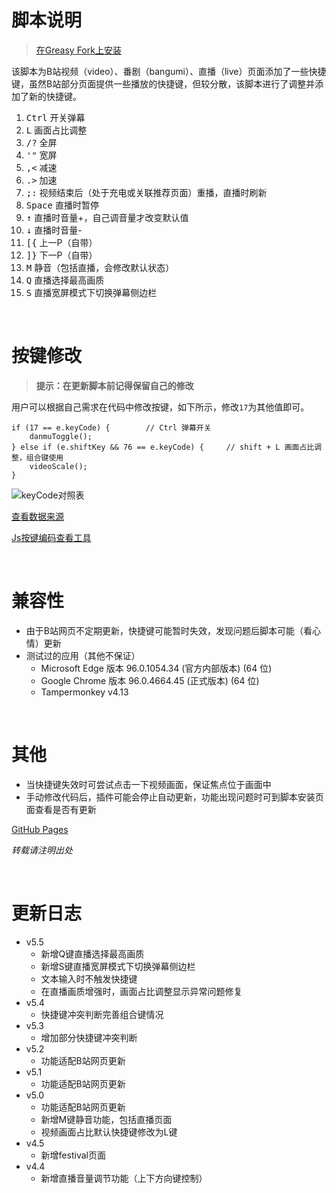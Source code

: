 # 脚本说明

> [在Greasy Fork上安装](https://greasyfork.org/zh-CN/scripts/436274)

该脚本为B站视频（video）、番剧（bangumi）、直播（live）页面添加了一些快捷键，虽然B站部分页面提供一些播放的快捷键，但较分散，该脚本进行了调整并添加了新的快捷键。
1. <kbd>Ctrl</kbd> 开关弹幕
2. <kbd>L</kbd> 画面占比调整
3. <kbd>/?</kbd> 全屏
4. <kbd>'"</kbd> 宽屏
5. <kbd>,<</kbd> 减速
6. <kbd>.></kbd> 加速
7. <kbd>;:</kbd> 视频结束后（处于充电或关联推荐页面）重播，直播时刷新
8. <kbd>Space</kbd> 直播时暂停
9. <kbd>↑</kbd> 直播时音量+，自己调音量才改变默认值
10. <kbd>↓</kbd> 直播时音量-
11. <kbd>[{</kbd> 上一P（自带）
12. <kbd>]}</kbd> 下一P（自带）
13. <kbd>M</kbd> 静音（包括直播，会修改默认状态）
14. <kbd>Q</kbd> 直播选择最高画质
14. <kbd>S</kbd> 直播宽屏模式下切换弹幕侧边栏

<br/> 

# 按键修改
> __提示：在更新脚本前记得保留自己的修改__

用户可以根据自己需求在代码中修改按键，如下所示，修改`17`为其他值即可。
```
if (17 == e.keyCode) {        // Ctrl 弹幕开关
	danmuToggle();
} else if (e.shiftKey && 76 == e.keyCode) {		// shift + L 画面占比调整，组合键使用
    videoScale();
}
```
![keyCode对照表](https://riveryale.github.io/Userscripts/assets/pic/BilibiliShortcut/keyCode.png)  

[查看数据来源](http://www.phpweblog.net/kiyone/archive/2007/04/19/1138.html)

[Js按键编码查看工具](https://www.toptal.com/developers/keycode)

<br/>

# 兼容性
- 由于B站网页不定期更新，快捷键可能暂时失效，发现问题后脚本可能（看心情）更新
- 测试过的应用（其他不保证）
  - Microsoft Edge 版本 96.0.1054.34 (官方内部版本) (64 位)
  - Google Chrome 版本 96.0.4664.45 (正式版本) (64 位)
  - Tampermonkey v4.13

<br/>

# 其他
- 当快捷键失效时可尝试点击一下视频画面，保证焦点位于画面中
- 手动修改代码后，插件可能会停止自动更新，功能出现问题时可到脚本安装页面查看是否有更新

[GitHub Pages](https://riveryale.github.io/Userscripts/)

_转载请注明出处_

<br/>

# 更新日志
- v5.5
  - 新增Q键直播选择最高画质
  - 新增S键直播宽屏模式下切换弹幕侧边栏
  - 文本输入时不触发快捷键
  - 在直播画质增强时，画面占比调整显示异常问题修复
- v5.4
  - 快捷键冲突判断完善组合键情况
- v5.3
  - 增加部分快捷键冲突判断
- v5.2
  - 功能适配B站网页更新
- v5.1
  - 功能适配B站网页更新
- v5.0
  - 功能适配B站网页更新
  - 新增M键静音功能，包括直播页面
  - 视频画面占比默认快捷键修改为L键
- v4.5
  - 新增festival页面
- v4.4
  - 新增直播音量调节功能（上下方向键控制）